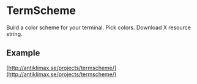 # TermScheme

Build a color scheme for your terminal. Pick colors. Download X resource
string.

## Example

[http://antiklimax.se/projects/termscheme/](http://antiklimax.se/projects/termscheme/)
